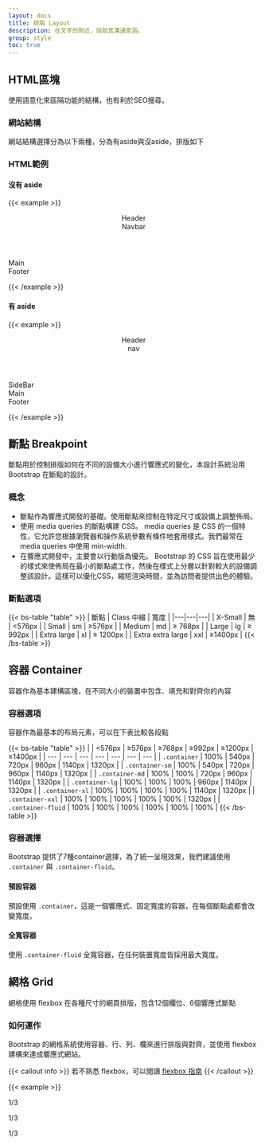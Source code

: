 ```yaml
---
layout: docs
title: 排版 Layout
description: 在文字的附近，協助其溝通意涵。
group: style
toc: true
---
```


## HTML區塊

使用語意化來區隔功能的結構，也有利於SEO搜尋。

### 網站結構

網站結構選擇分為以下兩種，分為有aside與沒aside，排版如下

### HTML範例

#### 沒有 aside

{{< example >}}
<header>
  Header
  <nav class="container">Navbar</nav>
</header>
<div class="container">
  <main>Main</main>
</div>
<footer>Footer</footer>

<style>
.bd-example > header, .bd-example > header > nav, .bd-example > .container > main, .bd-example > section, .bd-example > aside, .bd-example > footer {
  padding: 0.5rem;
  background-color: LightGray;
  border: 0.2rem solid white;
  text-align: center;
  box-sizing: border-box;
} 
.bd-example > .container > main {
  height: 200px;
  margin: 0 -12px;
}
</style>
{{< /example >}}

#### 有 aside

{{< example >}}
<header>
  Header
  <nav class="container">nav</nav>
</header>
<div class="container">
  <div class="row">
    <aside class="col-12 col-md-4 col-lg-3">SideBar</aside>
    <main class="col-12 col-md-8 col-lg-9">Main</main>
  </div>
</div>
<footer>Footer</footer>

<style>
.bd-example > .container > div > main, .bd-example > .container > div > aside {
  height: 200px;
  padding: 0.5rem;
  background-color: LightGray;
  border: 0.2rem solid white;
  text-align: center;
  box-sizing: border-box;
}
</style>
{{< /example >}}

## 斷點 Breakpoint

斷點用於控制排版如何在不同的設備大小進行響應式的變化，本設計系統沿用 Bootstrap 在斷點的設計。

### 概念
- 斷點作為響應式開發的基礎。使用斷點來控制在特定尺寸或設備上調整佈局。
- 使用 media queries 的斷點構建 CSS。 media queries 是 CSS 的一個特性，它允許您根據瀏覽器和操作系統參數有條件地套用樣式。我們最常在 media queries 中使用 min-width.
- 在響應式開發中，主要會以行動版為優先。 Bootstrap 的 CSS 旨在使用最少的樣式來使佈局在最小的斷點處工作，然後在樣式上分層以針對較大的設備調整該設計。這樣可以優化CSS，縮短渲染時間，並為訪問者提供出色的體驗。

### 斷點選項

{{< bs-table "table" >}}
| 斷點 | Class 中綴 | 寬度 |
|---|---|---|
| X-Small  | 無  | <576px  |
| Small  | sm  |  ≥576px |
| Medium  | md  | ≥ 768px  |
| Large  | lg  | ≥ 992px  |
| Extra large  | xl  |  ≥ 1200px |
| Extra extra large  | xxl  | ≥1400px  |
{{< /bs-table >}}

## 容器 Container

容器作為基本建構區塊，在不同大小的裝置中包含、填充和對齊你的內容

### 容器選項

容器作為最基本的布局元素，可以在下表比較各段點

{{< bs-table "table" >}}
|  | &lt;576px | &ge;576px | &ge;768px | &ge;992px | &ge;1200px | &ge;1400px |
| --- | --- | --- | --- | --- | --- | --- |
| `.container` | <span class="text-muted">100%</span> | 540px | 720px | 960px | 1140px | 1320px |
| `.container-sm` | <span class="text-muted">100%</span> | 540px | 720px | 960px | 1140px | 1320px |
| `.container-md` | <span class="text-muted">100%</span> | <span class="text-muted">100%</span> | 720px | 960px | 1140px | 1320px |
| `.container-lg` | <span class="text-muted">100%</span> | <span class="text-muted">100%</span> | <span class="text-muted">100%</span> | 960px | 1140px | 1320px |
| `.container-xl` | <span class="text-muted">100%</span> | <span class="text-muted">100%</span> | <span class="text-muted">100%</span> | <span class="text-muted">100%</span> | 1140px | 1320px |
| `.container-xxl` | <span class="text-muted">100%</span> | <span class="text-muted">100%</span> | <span class="text-muted">100%</span> | <span class="text-muted">100%</span> | <span class="text-muted">100%</span> | 1320px |
| `.container-fluid` | <span class="text-muted">100%</span> | <span class="text-muted">100%</span> | <span class="text-muted">100%</span> | <span class="text-muted">100%</span> | <span class="text-muted">100%</span> | <span class="text-muted">100%</span> |
{{< /bs-table >}}

### 容器選擇
Bootstrap 提供了7種container選擇，為了統一呈現效果，我們建議使用 `.container` 與 `.container-fluid`。

#### 預設容器
預設使用 `.container`，這是一個響應式、固定寬度的容器，在每個斷點處都會改變寬度。

<!-- {{< example >}}
<div>
  <div class="container">
    .container
  </div>
</div>

<style>
.bd-example > div > .container {
  background: LightGray;
  height: 100%;
}
</style>
{{< /example >}} -->

#### 全寬容器
使用 `.container-fluid` 全寬容器，在任何裝置寬度皆採用最大寬度。

<!-- {{< example >}}
<div>
  <div class="container-fluid">
    .container-fluid
  </div>
</div>

<style>
.bd-example > div > .container-fluid {
  background: LightGray;
  height: 100%;
}
</style>
{{< /example >}} -->

## 網格 Grid

網格使用 flexbox 在各種尺寸的網頁排版，包含12個欄位、6個響應式斷點

### 如何運作

Bootstrap 的網格系統使用容器、行、列、欄來進行排版與對齊，並使用 flexbox 建構來達成響應式網站。

{{< callout info >}}
若不熟悉 flexbox，可以閱讀 [flexbox 指南](https://css-tricks.com/snippets/css/a-guide-to-flexbox/)
{{< /callout >}}

{{< example >}}
<div class="grid-example">
  <div class="container-fluid">
    <div class="row">
      <div class="col">
        <p>1/3</p>
      </div>
      <div class="col">
        <p>1/3</p>
      </div>
      <div class="col">
        <p>1/3</p>
      </div>
    </div>
  </div>
</div>

<style>
.grid-example {
  background: none;
  height: 100%;
}

.bd-example > .grid-example > .container-fluid > div > div > p {
  border-radius:10px;
  background-color: #005AA8;
  color: white;
  text-align: center;
  font-size: 2rem;
  height: 100px;
  line-height: 100px;
}
</style>
{{< /example >}}

### 網格選項
Bootstrap 的網格系統會採用以下六種斷點，各斷點欄位數量皆為12，並且欄位間距為上1.5rem、左0.75rem、右0.75rem。

<div class="table-responsive">
  <table class="table mb-4">
    <thead>
      <tr>
        <th scope="col"></th>
        <th scope="col">
          xs<br>
          <span class="fw-normal">&lt;576px</span>
        </th>
        <th scope="col">
          sm<br>
          <span class="fw-normal">&ge;576px</span>
        </th>
        <th scope="col">
          md<br>
          <span class="fw-normal">&ge;768px</span>
        </th>
        <th scope="col">
          lg<br>
          <span class="fw-normal">&ge;992px</span>
        </th>
        <th scope="col">
          xl<br>
          <span class="fw-normal">&ge;1200px</span>
        </th>
        <th scope="col">
          xxl<br>
          <span class="fw-normal">&ge;1400px</span>
        </th>
      </tr>
    </thead>
    <tbody>
      <tr>
        <th class="text-nowrap" scope="row">容器最大寬度</th>
        <td>無(自動)</td>
        <td>540px</td>
        <td>720px</td>
        <td>960px</td>
        <td>1140px</td>
        <td>1320px</td>
      </tr>
      <tr>
        <th class="text-nowrap" scope="row">Class 前綴</th>
        <td><code>.col-</code></td>
        <td><code>.col-sm-</code></td>
        <td><code>.col-md-</code></td>
        <td><code>.col-lg-</code></td>
        <td><code>.col-xl-</code></td>
        <td><code>.col-xxl-</code></td>
      </tr>
    </tbody>
  </table>
</div>

### 使用指南

Bootstrap 提供了六個斷點，我們建議只使用以下三種斷點作為不同大小裝置的排版與設計。

<div class="table-responsive">
  <table class="table mb-4">
    <thead>
      <tr>
        <th scope="col"></th>
        <th scope="col">
          xs<br>
          <span class="fw-normal">&lt;768px</span>
        </th>
        <th scope="col">
          md<br>
          <span class="fw-normal">&ge;768px</span>
        </th>
        <th scope="col">
          lg<br>
          <span class="fw-normal">&ge;992px</span>
        </th>
      </tr>
    </thead>
    <tbody>
      <tr>
        <th class="text-nowrap" scope="row">class 前綴</th>
        <td><code>.col-</code></td>
        <td><code>.col-md-</code></td>
        <td><code>.col-md-lg</code></td>
      </tr>
      <tr>
        <th class="text-nowrap" scope="row">裝置</th>
        <td>手機</td>
        <td>平板</td>
        <td>電腦</td>
      </tr>
    </tbody>
  </table>
</div>

在版面設計上，建議以全滿、1/2、1/3、1/4來完成排版。

<div class="table-responsive">
  <table class="table mb-4">
    <thead>
      <tr>
        <th scope="col"></th>
        <th scope="col">
          全滿</span>
        </th>
        <th scope="col">
          1/2</span>
        </th>
        <th scope="col">
          1/3</span>
        </th>
        <th scope="col">
          1/4</span>
        </th>
      </tr>
    </thead>
    <tbody>
      <tr>
        <th class="text-nowrap" scope="row">class</th>
        <td><code>.col-</code></td>
        <td><code>.col-6</code></td>
        <td><code>.col-4</code></td>
        <td><code>.col-3</code></td>
      </tr>
    </tbody>
  </table>
</div>

### 欄位間距

預設欄位間距為：上1.5rem、左0.75rem、右0.75rem，並建議使用預設值，若要修改可參考 [Bootstrap 之 Gutters 設定](https://getbootstrap.com/docs/5.1/layout/gutters/)。

### 各種寬度

#### 全滿

{{< example >}}
<div class="grid-example">
  <div class="container-fluid">
    <div class="row">
      <div class="col">
        <p>全滿</p>
      </div>
    </div>
  </div>
</div>
{{< /example >}}

#### 二分之一

{{< example >}}
<div class="grid-example">
  <div class="container-fluid">
    <div class="row">
      <div class="col-6">
        <p>1/2</p>
      </div>
      <div class="col-6">
        <p>1/2</p>
      </div>
    </div>
  </div>
</div>
{{< /example >}}

#### 三分之一

{{< example >}}
<div class="grid-example">
  <div class="container-fluid">
    <div class="row">
      <div class="col-4">
        <p>1/3</p>
      </div>
      <div class="col-8">
        <p>2/3</p>
      </div>
    </div>
  </div>
</div>
{{< /example >}}

#### 四分之一

{{< example >}}
<div class="grid-example">
  <div class="container-fluid">
    <div class="row">
      <div class="col-3">
        <p>1/4</p>
      </div>
      <div class="col-9">
        <p>3/4</p>
      </div>
    </div>
  </div>
</div>
{{< /example >}}